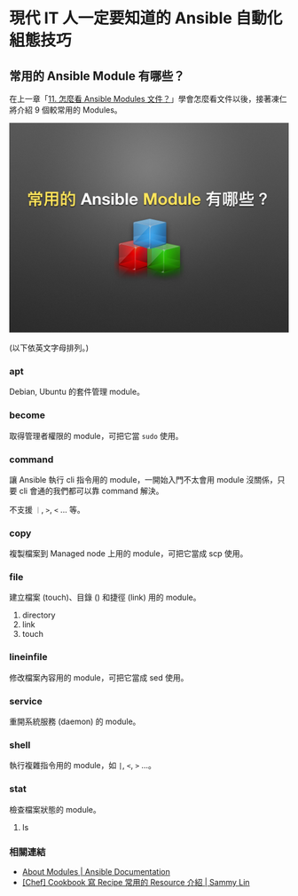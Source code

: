# 現代 IT 人一定要知道的 Ansible 自動化組態技巧

## 常用的 Ansible Module 有哪些？

在上一章「[11. 怎麼看 Ansible Modules 文件？](11.how-to-see-the-ansible-module-document.md)」學會怎麼看文件以後，接著凍仁將介紹 9 個較常用的 Modules。

![automate_with_ansible_practice-17.jpg](imgs/automate_with_ansible_practice-17.jpg)

(以下依英文字母排列。)

### apt

Debian, Ubuntu 的套件管理 module。


### become

取得管理者權限的 module，可把它當 `sudo` 使用。


### command

讓 Ansible 執行 cli 指令用的 module，一開始入門不太會用 module 沒關係，只要 cli 會通的我們都可以靠 command 解決。

不支援 `｜`, `>`, `<` ... 等。


### copy

複製檔案到 Managed node 上用的 module，可把它當成 scp 使用。


### file

建立檔案 (touch)、目錄 () 和捷徑 (link) 用的 module。

 1. directory
 2. link
 3. touch


### lineinfile

修改檔案內容用的 module，可把它當成 sed 使用。


### service

重開系統服務 (daemon) 的 module。


### shell

執行複雜指令用的 module，如 `|`, `<`, `>` …。


### stat

檢查檔案狀態的 module。

 1. ls


### 相關連結

- [About Modules | Ansible Documentation][ansible_doc]
- [[Chef] Cookbook 寫 Recipe 常用的 Resource 介紹 | Sammy Lin][sammylin_cookbook_resources]

[ansible_doc]: http://docs.ansible.com/ansible/modules.html
[sammylin_cookbook_resources]: http://blog.sammylin.tw/cookbook-resources/

